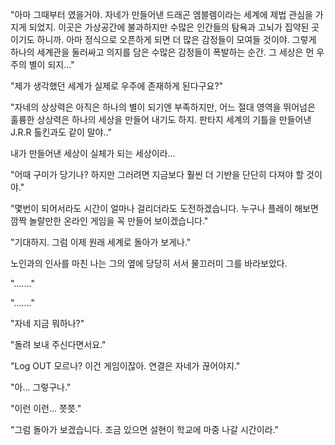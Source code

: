 "아마 그때부터 였을거야. 자네가 만들어낸 드래곤 엠블렘이라는 세계에 제법 관심을 가지게 되었지. 이곳은 가상공간에 불과하지만 수많은 인간들의 탐욕과 고뇌가 집약된 곳이기도 하니까. 아마 정식으로 오픈하게 되면 더 많은 감정들이 모여들 것이야. 그렇게 하나의 세계관을 둘러싸고 의지를 담은 수많은 감정들이 폭발하는 순간. 그 세상은 먼 우주의 별이 되지..." 

"제가 생각했던 세계가 실제로 우주에 존재하게 된다구요?" 

"자네의 상상력은 아직은 하나의 별이 되기엔 부족하지만, 어느 절대 영역을 뛰어넘은 훌륭한 상상력은 하나의 세상을 만들어 내기도 하지. 판타지 세계의 기틀을 만들어낸 J.R.R 톨킨과도 같이 말야.." 

내가 만들어낸 세상이 실체가 되는 세상이라... 

"어때 구미가 당기나? 하지만 그러려면 지금보다 훨씬 더 기반을 단단히 다져야 할 것이야." 

"몇번이 되어서라도 시간이 얼마나 걸리더라도 도전하겠습니다. 누구나 플레이 해보면 깜짝 놀랄만한 온라인 게임을 꼭 만들어 보이겠습니다." 

"기대하지. 그럼 이제 원래 세계로 돌아가 보게나." 

노인과의 인사를 마친 나는 그의 옆에 당당히 서서 물끄러미 그를 바라보았다. 

"......." 

"......." 

"자네 지금 뭐하나?" 

"돌려 보내 주신다면서요." 

"Log OUT 모르나? 이건 게임이잖아. 연결은 자네가 끊어야지." 

"아... 그렇구나." 

"이런 이런... 쯧쯧." 

"그럼 돌아가 보겠습니다. 조금 있으면 설현이 학교에 마중 나갈 시간이라." 